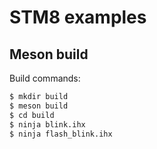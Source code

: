 # STM8 examples

## Meson build
Build commands:

```bash
$ mkdir build
$ meson build
$ cd build
$ ninja blink.ihx
$ ninja flash_blink.ihx
```
